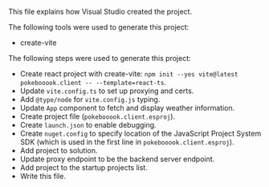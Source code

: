 This file explains how Visual Studio created the project.

The following tools were used to generate this project:
- create-vite

The following steps were used to generate this project:
- Create react project with create-vite: `npm init --yes vite@latest pokebooook.client -- --template=react-ts`.
- Update `vite.config.ts` to set up proxying and certs.
- Add `@type/node` for `vite.config.js` typing.
- Update `App` component to fetch and display weather information.
- Create project file (`pokebooook.client.esproj`).
- Create `launch.json` to enable debugging.
- Create `nuget.config` to specify location of the JavaScript Project System SDK (which is used in the first line in `pokebooook.client.esproj`).
- Add project to solution.
- Update proxy endpoint to be the backend server endpoint.
- Add project to the startup projects list.
- Write this file.

